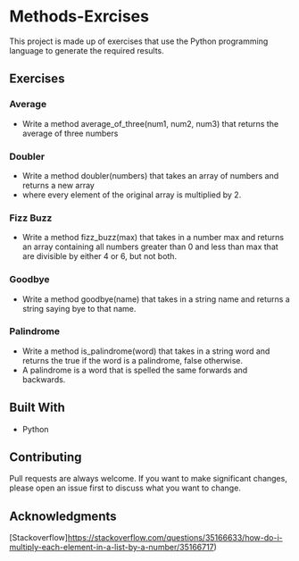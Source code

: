 # Methods-Exrcises
This project is made up of exercises that use the Python programming language to generate the required results.

## Exercises 
 ### Average
  * Write a method average_of_three(num1, num2, num3) that returns the average of three numbers
 ### Doubler
 * Write a method doubler(numbers) that takes an array of numbers and returns a new array
 * where every element of the original array is multiplied by 2.
 ### Fizz Buzz
 * Write a method fizz_buzz(max) that takes in a number max and returns an array containing all numbers greater than 0 and less than max that are divisible by either 4 or 6, but not both.
 ### Goodbye
 * Write a method goodbye(name) that takes in a string name and returns a string saying bye to that name.
 ### Palindrome
 * Write a method is_palindrome(word) that takes in a string word and returns the true if the word is a palindrome, false otherwise.
 * A palindrome is a word that is spelled the same forwards and backwards.
## Built With
* Python
## Contributing
Pull requests are always welcome. If you want to make significant changes, please open an issue first to discuss what you want to change.

## Acknowledgments
[Stackoverflow]https://stackoverflow.com/questions/35166633/how-do-i-multiply-each-element-in-a-list-by-a-number/35166717)